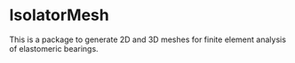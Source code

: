 # IsolatorMesh 

This is a package to generate 2D and 3D meshes for finite element analysis of elastomeric bearings.